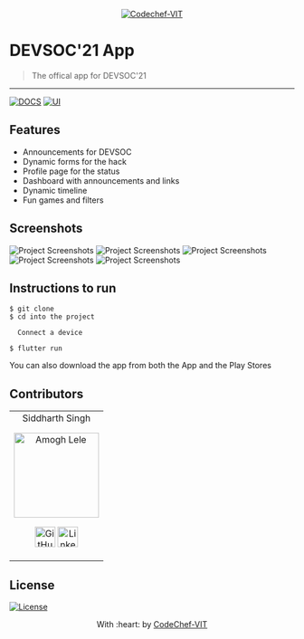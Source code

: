 <p align="center"><a href="https://www.codechefvit.com" target="_blank"><img src="https://s3.amazonaws.com/codechef_shared/sites/all/themes/abessive/logo-3.png" title="CodeChef-VIT" alt="Codechef-VIT"></a>
</p>

# DEVSOC'21 App

> <Subtitle>
> The offical app for DEVSOC'21

---
[![DOCS](https://img.shields.io/badge/Documentation-see%20docs-green?style=flat-square&logo=appveyor)](INSERT_LINK_FOR_DOCS_HERE) 
  [![UI ](https://img.shields.io/badge/User%20Interface-Link%20to%20UI-orange?style=flat-square&logo=appveyor)](INSERT_UI_LINK_HERE)

## Features
- Announcements for DEVSOC
- Dynamic forms for the hack
- Profile page for the status
- Dashboard with announcements and links
- Dynamic timeline
- Fun games and filters

## Screenshots
<img src="https://github.com/CodeChefVIT/DEVSOC21-App/blob/master/screenshots/IMG_1524.PNG" alt="Project Screenshots">
<img src="https://github.com/CodeChefVIT/DEVSOC21-App/blob/master/screenshots/IMG_1525.PNG" alt="Project Screenshots">
<img src="https://github.com/CodeChefVIT/DEVSOC21-App/blob/master/screenshots/IMG_1526.PNG" alt="Project Screenshots">
<img src="https://github.com/CodeChefVIT/DEVSOC21-App/blob/master/screenshots/IMG_1527.PNG" alt="Project Screenshots">
<img src="https://github.com/CodeChefVIT/DEVSOC21-App/blob/master/screenshots/IMG_1528.PNG" alt="Project Screenshots">

## Instructions to run
```
$ git clone
$ cd into the project

  Connect a device

$ flutter run
```

You can also download the app from both the App and the Play Stores


## Contributors
<table>
<tr align="center">
<td>
Siddharth Singh

<p align="center">
<img src = "https://avatars.githubusercontent.com/u/59444018?v=4" width="150" height="150" alt="Amogh Lele">
</p>
<p align="center">
<a href = "https://github.com/44t4nk1"><img src = "http://www.iconninja.com/files/241/825/211/round-collaboration-social-github-code-circle-network-icon.svg" width="36" height = "36" alt="GitHub"/></a>
<a href = "https://www.linkedin.com/in/44t4nk1/">
<img src = "http://www.iconninja.com/files/863/607/751/network-linkedin-social-connection-circular-circle-media-icon.svg" width="36" height="36" alt="LinkedIn"/>
</a>
</p>
</td>
</table>

## License
[![License](http://img.shields.io/:license-mit-blue.svg?style=flat-square)](http://badges.mit-license.org)

<p align="center">
	With :heart: by <a href="https://www.codechefvit.com" target="_blank">CodeChef-VIT</a>
</p>
